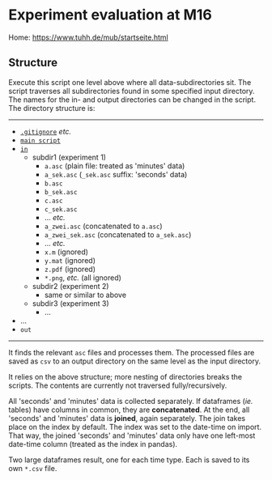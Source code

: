 # Experiment evaluation at M16

Home: <https://www.tuhh.de/mub/startseite.html>

## Structure

Execute this script one level above where all data-subdirectories sit.
The script traverses all subdirectories found in some specified input directory.
The names for the in- and output directories can be changed in the script.
The directory structure is:

___

- [`.gitignore`](.gitignore) *etc.*
- [`main script`](asc_to_csv.py)
- [`in`](in/)
  - subdir1 (experiment 1)
    - `a.asc` (plain file: treated as 'minutes' data)
    - `a_sek.asc` (`_sek.asc` suffix: 'seconds' data)
    - `b.asc`
    - `b_sek.asc`
    - `c.asc`
    - `c_sek.asc`
    - ... *etc.*
    - `a_zwei.asc` (concatenated to `a.asc`)
    - `a_zwei_sek.asc` (concatenated to `a_sek.asc`)
    - ... *etc.*
    - `x.m` (ignored)
    - `y.mat` (ignored)
    - `z.pdf` (ignored)
    - `*.png`, *etc.* (all ignored)
  - subdir2 (experiment 2)
    - same or similar to above
  - subdir3 (experiment 3)
    - ...
- ...
- `out`

___

It finds the relevant `asc` files and processes them.
The processed files are saved as `csv` to an output directory on the same level as the input directory.

It relies on the above structure; more nesting of directories breaks the scripts.
The contents are currently not traversed fully/recursively.

All 'seconds' and 'minutes' data is collected separately.
If dataframes (*ie.* tables) have columns in common, they are **concatenated**.
At the end, all 'seconds' and 'minutes' data is **joined**, again separately.
The join takes place on the index by default.
The index was set to the date-time on import.
That way, the joined 'seconds' and 'minutes' data only have one left-most date-time column (treated as the index in pandas).

Two large dataframes result, one for each time type.
Each is saved to its own `*.csv` file.
